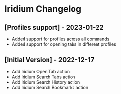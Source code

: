 # Iridium Changelog

## [Profiles support] - 2023-01-22

- Added support for profiles across all commands
- Added support for opening tabs in different profiles

## [Initial Version] - 2022-12-17

- Add Iridium Open Tab action
- Add Iridium Search Tabs action
- Add Iridium Search History action
- Add Iridium Search Bookmarks action